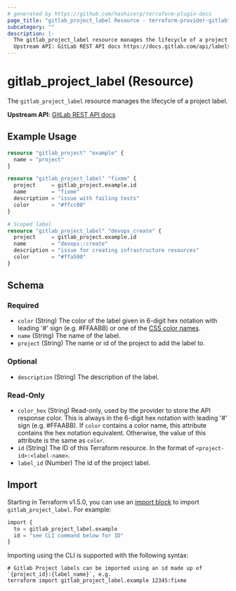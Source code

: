 ```yaml
---
# generated by https://github.com/hashicorp/terraform-plugin-docs
page_title: "gitlab_project_label Resource - terraform-provider-gitlab"
subcategory: ""
description: |-
  The gitlab_project_label resource manages the lifecycle of a project label.
  Upstream API: GitLab REST API docs https://docs.gitlab.com/api/labels/#get-a-single-project-label
---
```


# gitlab_project_label (Resource)

The `gitlab_project_label` resource manages the lifecycle of a project label.

**Upstream API**: [GitLab REST API docs](https://docs.gitlab.com/api/labels/#get-a-single-project-label)

## Example Usage

```terraform
resource "gitlab_project" "example" {
  name = "project"
}

resource "gitlab_project_label" "fixme" {
  project     = gitlab_project.example.id
  name        = "fixme"
  description = "issue with failing tests"
  color       = "#ffcc00"
}

# Scoped label
resource "gitlab_project_label" "devops_create" {
  project     = gitlab_project.example.id
  name        = "devops::create"
  description = "issue for creating infrastructure resources"
  color       = "#ffa500"
}
```

<!-- schema generated by tfplugindocs -->
## Schema

### Required

- `color` (String) The color of the label given in 6-digit hex notation with leading '#' sign (e.g. #FFAABB) or one of the [CSS color names](https://developer.mozilla.org/en-US/docs/Web/CSS/color_value#Color_keywords).
- `name` (String) The name of the label.
- `project` (String) The name or id of the project to add the label to.

### Optional

- `description` (String) The description of the label.

### Read-Only

- `color_hex` (String) Read-only, used by the provider to store the API response color. This is always in the 6-digit hex notation with leading '#' sign (e.g. #FFAABB). If `color` contains a color name, this attribute contains the hex notation equivalent. Otherwise, the value of this attribute is the same as `color`.
- `id` (String) The ID of this Terraform resource. In the format of `<project-id>:<label-name>`.
- `label_id` (Number) The id of the project label.

## Import

Starting in Terraform v1.5.0, you can use an [import block](https://developer.hashicorp.com/terraform/language/import) to import `gitlab_project_label`. For example:

```terraform
import {
  to = gitlab_project_label.example
  id = "see CLI command below for ID"
}
```

Importing using the CLI is supported with the following syntax:

```shell
# Gitlab Project labels can be imported using an id made up of `{project_id}:{label_name}`, e.g.
terraform import gitlab_project_label.example 12345:fixme
```
